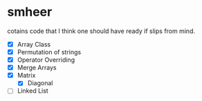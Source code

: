 # smheer
cotains code that I think one should have ready if slips from mind.
- [x] Array Class
- [x] Permutation of strings
- [x] Operator Overriding
- [x] Merge Arrays  
- [x] Matrix
  - [x] Diagonal 
- [ ] Linked List
